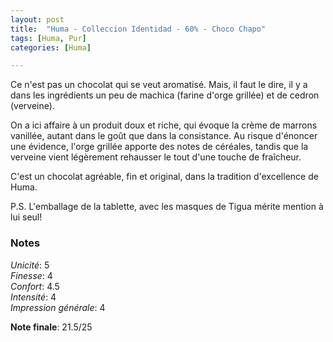 ```yaml
---
layout: post
title:  "Huma - Colleccion Identidad - 60% - Choco Chapo"
tags: [Huma, Pur] 
categories: [Huma]

---
```


Ce n'est pas un chocolat qui se veut aromatisé. Mais, il faut le dire, il y a dans les ingrédients un peu de machica (farine d'orge grillée) et de cedron (verveine).

On a ici affaire à un produit doux et riche, qui évoque la crème de marrons vanillée, autant dans le goût que dans la consistance. Au risque d'énoncer une évidence, l'orge grillée apporte des notes de céréales, tandis que la verveine vient légèrement rehausser le tout d'une touche de fraîcheur. 

C'est un chocolat agréable, fin et original, dans la tradition d'excellence de Huma.

P.S. L'emballage de la tablette, avec les masques de Tigua mérite mention à lui seul!  


### Notes

_Unicité_: 5  
_Finesse_: 4  
_Confort_: 4.5  
_Intensité_: 4  
_Impression générale_: 4

**Note finale**: 21.5/25